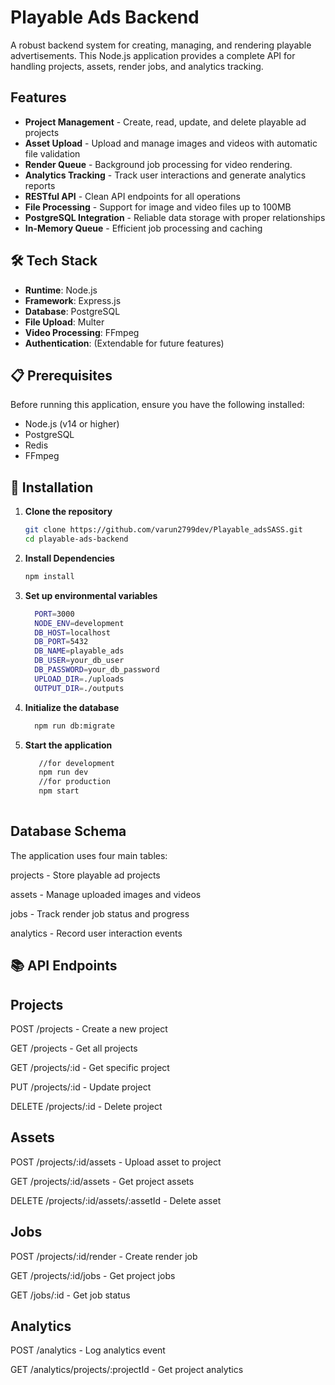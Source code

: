 # Playable Ads Backend

A robust backend system for creating, managing, and rendering playable advertisements. This Node.js application provides a complete API for handling projects, assets, render jobs, and analytics tracking.

##  Features

- **Project Management** - Create, read, update, and delete playable ad projects
- **Asset Upload** - Upload and manage images and videos with automatic file validation
- **Render Queue** - Background job processing for video rendering.
- **Analytics Tracking** - Track user interactions and generate analytics reports
- **RESTful API** - Clean API endpoints for all operations
- **File Processing** - Support for image and video files up to 100MB
- **PostgreSQL Integration** - Reliable data storage with proper relationships
- **In-Memory Queue** - Efficient job processing and caching

## 🛠 Tech Stack

- **Runtime**: Node.js
- **Framework**: Express.js
- **Database**: PostgreSQL
- **File Upload**: Multer
- **Video Processing**: FFmpeg
- **Authentication**: (Extendable for future features)

## 📋 Prerequisites

Before running this application, ensure you have the following installed:

- Node.js (v14 or higher)
- PostgreSQL
- Redis
- FFmpeg

## 🔧 Installation

1. **Clone the repository**
   ```bash
   git clone https://github.com/varun2799dev/Playable_adsSASS.git
   cd playable-ads-backend
2.  **Install Dependencies**
    ```bash
    npm install
3. **Set up environmental variables**
    ```bash
      PORT=3000
      NODE_ENV=development
      DB_HOST=localhost
      DB_PORT=5432
      DB_NAME=playable_ads
      DB_USER=your_db_user
      DB_PASSWORD=your_db_password
      UPLOAD_DIR=./uploads
      OUTPUT_DIR=./outputs
4. **Initialize the database**
   ```bash
     npm run db:migrate
5. **Start the application**
   ```bash
      //for development
      npm run dev
      //for production
      npm start
 
 ## Database Schema
The application uses four main tables:

projects - Store playable ad projects

assets - Manage uploaded images and videos

jobs - Track render job status and progress

analytics - Record user interaction events

## 📚 API Endpoints
## Projects
POST /projects - Create a new project

GET /projects - Get all projects

GET /projects/:id - Get specific project

PUT /projects/:id - Update project

DELETE /projects/:id - Delete project

## Assets
POST /projects/:id/assets - Upload asset to project

GET /projects/:id/assets - Get project assets

DELETE /projects/:id/assets/:assetId - Delete asset

## Jobs
POST /projects/:id/render - Create render job

GET /projects/:id/jobs - Get project jobs

GET /jobs/:id - Get job status

## Analytics
POST /analytics - Log analytics event

GET /analytics/projects/:projectId - Get project analytics

    
